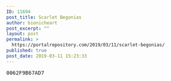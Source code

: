 ```yaml
---
ID: 11694
post_title: Scarlet Begonias
author: bionicheart
post_excerpt: ""
layout: post
permalink: >
  https://portalrepository.com/2019/03/11/scarlet-begonias/
published: true
post_date: 2019-03-11 15:23:33
---
```

<pre>0062F9B67AD7</pre>
&nbsp;